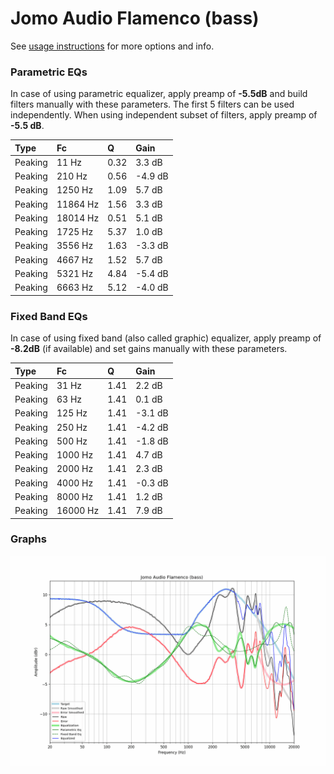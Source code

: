# Jomo Audio Flamenco (bass)
See [usage instructions](https://github.com/jaakkopasanen/AutoEq#usage) for more options and info.

### Parametric EQs
In case of using parametric equalizer, apply preamp of **-5.5dB** and build filters manually
with these parameters. The first 5 filters can be used independently.
When using independent subset of filters, apply preamp of **-5.5 dB**.

| Type    | Fc       |    Q | Gain    |
|:--------|:---------|:-----|:--------|
| Peaking | 11 Hz    | 0.32 | 3.3 dB  |
| Peaking | 210 Hz   | 0.56 | -4.9 dB |
| Peaking | 1250 Hz  | 1.09 | 5.7 dB  |
| Peaking | 11864 Hz | 1.56 | 3.3 dB  |
| Peaking | 18014 Hz | 0.51 | 5.1 dB  |
| Peaking | 1725 Hz  | 5.37 | 1.0 dB  |
| Peaking | 3556 Hz  | 1.63 | -3.3 dB |
| Peaking | 4667 Hz  | 1.52 | 5.7 dB  |
| Peaking | 5321 Hz  | 4.84 | -5.4 dB |
| Peaking | 6663 Hz  | 5.12 | -4.0 dB |

### Fixed Band EQs
In case of using fixed band (also called graphic) equalizer, apply preamp of **-8.2dB**
(if available) and set gains manually with these parameters.

| Type    | Fc       |    Q | Gain    |
|:--------|:---------|:-----|:--------|
| Peaking | 31 Hz    | 1.41 | 2.2 dB  |
| Peaking | 63 Hz    | 1.41 | 0.1 dB  |
| Peaking | 125 Hz   | 1.41 | -3.1 dB |
| Peaking | 250 Hz   | 1.41 | -4.2 dB |
| Peaking | 500 Hz   | 1.41 | -1.8 dB |
| Peaking | 1000 Hz  | 1.41 | 4.7 dB  |
| Peaking | 2000 Hz  | 1.41 | 2.3 dB  |
| Peaking | 4000 Hz  | 1.41 | -0.3 dB |
| Peaking | 8000 Hz  | 1.41 | 1.2 dB  |
| Peaking | 16000 Hz | 1.41 | 7.9 dB  |

### Graphs
![](./Jomo%20Audio%20Flamenco%20(bass).png)